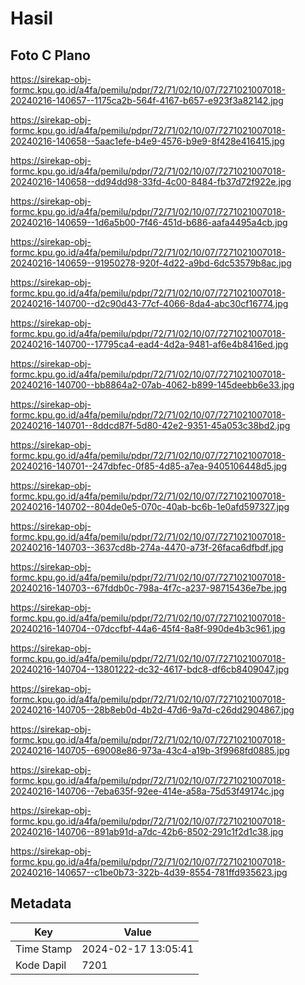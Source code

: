 # Hasil

## Foto C Plano

https://sirekap-obj-formc.kpu.go.id/a4fa/pemilu/pdpr/72/71/02/10/07/7271021007018-20240216-140657--1175ca2b-564f-4167-b657-e923f3a82142.jpg

https://sirekap-obj-formc.kpu.go.id/a4fa/pemilu/pdpr/72/71/02/10/07/7271021007018-20240216-140658--5aac1efe-b4e9-4576-b9e9-8f428e416415.jpg

https://sirekap-obj-formc.kpu.go.id/a4fa/pemilu/pdpr/72/71/02/10/07/7271021007018-20240216-140658--dd94dd98-33fd-4c00-8484-fb37d72f922e.jpg

https://sirekap-obj-formc.kpu.go.id/a4fa/pemilu/pdpr/72/71/02/10/07/7271021007018-20240216-140659--1d6a5b00-7f46-451d-b686-aafa4495a4cb.jpg

https://sirekap-obj-formc.kpu.go.id/a4fa/pemilu/pdpr/72/71/02/10/07/7271021007018-20240216-140659--91950278-920f-4d22-a9bd-6dc53579b8ac.jpg

https://sirekap-obj-formc.kpu.go.id/a4fa/pemilu/pdpr/72/71/02/10/07/7271021007018-20240216-140700--d2c90d43-77cf-4066-8da4-abc30cf16774.jpg

https://sirekap-obj-formc.kpu.go.id/a4fa/pemilu/pdpr/72/71/02/10/07/7271021007018-20240216-140700--17795ca4-ead4-4d2a-9481-af6e4b8416ed.jpg

https://sirekap-obj-formc.kpu.go.id/a4fa/pemilu/pdpr/72/71/02/10/07/7271021007018-20240216-140700--bb8864a2-07ab-4062-b899-145deebb6e33.jpg

https://sirekap-obj-formc.kpu.go.id/a4fa/pemilu/pdpr/72/71/02/10/07/7271021007018-20240216-140701--8ddcd87f-5d80-42e2-9351-45a053c38bd2.jpg

https://sirekap-obj-formc.kpu.go.id/a4fa/pemilu/pdpr/72/71/02/10/07/7271021007018-20240216-140701--247dbfec-0f85-4d85-a7ea-9405106448d5.jpg

https://sirekap-obj-formc.kpu.go.id/a4fa/pemilu/pdpr/72/71/02/10/07/7271021007018-20240216-140702--804de0e5-070c-40ab-bc6b-1e0afd597327.jpg

https://sirekap-obj-formc.kpu.go.id/a4fa/pemilu/pdpr/72/71/02/10/07/7271021007018-20240216-140703--3637cd8b-274a-4470-a73f-26faca6dfbdf.jpg

https://sirekap-obj-formc.kpu.go.id/a4fa/pemilu/pdpr/72/71/02/10/07/7271021007018-20240216-140703--67fddb0c-798a-4f7c-a237-98715436e7be.jpg

https://sirekap-obj-formc.kpu.go.id/a4fa/pemilu/pdpr/72/71/02/10/07/7271021007018-20240216-140704--07dccfbf-44a6-45f4-8a8f-990de4b3c961.jpg

https://sirekap-obj-formc.kpu.go.id/a4fa/pemilu/pdpr/72/71/02/10/07/7271021007018-20240216-140704--13801222-dc32-4617-bdc8-df6cb8409047.jpg

https://sirekap-obj-formc.kpu.go.id/a4fa/pemilu/pdpr/72/71/02/10/07/7271021007018-20240216-140705--28b8eb0d-4b2d-47d6-9a7d-c26dd2904867.jpg

https://sirekap-obj-formc.kpu.go.id/a4fa/pemilu/pdpr/72/71/02/10/07/7271021007018-20240216-140705--69008e86-973a-43c4-a19b-3f9968fd0885.jpg

https://sirekap-obj-formc.kpu.go.id/a4fa/pemilu/pdpr/72/71/02/10/07/7271021007018-20240216-140706--7eba635f-92ee-414e-a58a-75d53f49174c.jpg

https://sirekap-obj-formc.kpu.go.id/a4fa/pemilu/pdpr/72/71/02/10/07/7271021007018-20240216-140706--891ab91d-a7dc-42b6-8502-291c1f2d1c38.jpg

https://sirekap-obj-formc.kpu.go.id/a4fa/pemilu/pdpr/72/71/02/10/07/7271021007018-20240216-140657--c1be0b73-322b-4d39-8554-781ffd935623.jpg


## Metadata

| Key        | Value               |
| ---------- | ------------------- |
| Time Stamp | 2024-02-17 13:05:41 |
| Kode Dapil | 7201                |



